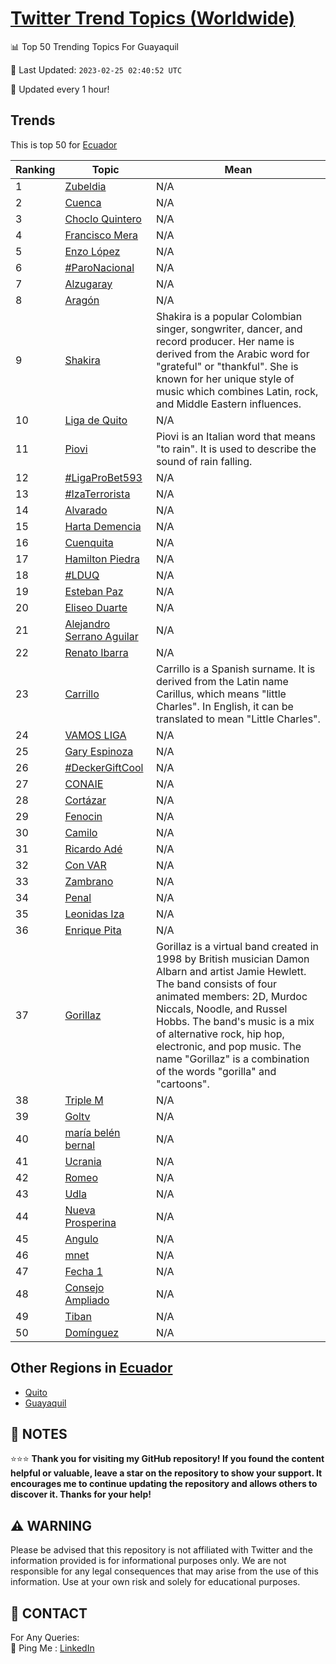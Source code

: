 [Twitter Trend Topics (Worldwide)](https://github.com/ErcinDedeoglu/Twitter-Trend-Topics)
==========


📊 Top 50 Trending Topics For Guayaquil

📆 Last Updated: `2023-02-25 02:40:52 UTC`

🔧 Updated every 1 hour!


## Trends

This is top 50 for [Ecuador](</Ecuador>)

| Ranking | Topic | Mean |
| ------- | ------------ | ------------ |
| 1 | [Zubeldia](http://twitter.com/search?q=Zubeldia) | N/A |
| 2 | [Cuenca](http://twitter.com/search?q=Cuenca) | N/A |
| 3 | [Choclo Quintero](http://twitter.com/search?q=Choclo+Quintero) | N/A |
| 4 | [Francisco Mera](http://twitter.com/search?q=Francisco+Mera) | N/A |
| 5 | [Enzo López](http://twitter.com/search?q=Enzo+L%c3%b3pez) | N/A |
| 6 | [#ParoNacional](http://twitter.com/search?q=%23ParoNacional) | N/A |
| 7 | [Alzugaray](http://twitter.com/search?q=Alzugaray) | N/A |
| 8 | [Aragón](http://twitter.com/search?q=Arag%c3%b3n) | N/A |
| 9 | [Shakira](http://twitter.com/search?q=Shakira) | Shakira is a popular Colombian singer, songwriter, dancer, and record producer. Her name is derived from the Arabic word for "grateful" or "thankful". She is known for her unique style of music which combines Latin, rock, and Middle Eastern influences. |
| 10 | [Liga de Quito](http://twitter.com/search?q=Liga+de+Quito) | N/A |
| 11 | [Piovi](http://twitter.com/search?q=Piovi) | Piovi is an Italian word that means "to rain". It is used to describe the sound of rain falling. |
| 12 | [#LigaProBet593](http://twitter.com/search?q=%23LigaProBet593) | N/A |
| 13 | [#IzaTerrorista](http://twitter.com/search?q=%23IzaTerrorista) | N/A |
| 14 | [Alvarado](http://twitter.com/search?q=Alvarado) | N/A |
| 15 | [Harta Demencia](http://twitter.com/search?q=Harta+Demencia) | N/A |
| 16 | [Cuenquita](http://twitter.com/search?q=Cuenquita) | N/A |
| 17 | [Hamilton Piedra](http://twitter.com/search?q=Hamilton+Piedra) | N/A |
| 18 | [#LDUQ](http://twitter.com/search?q=%23LDUQ) | N/A |
| 19 | [Esteban Paz](http://twitter.com/search?q=Esteban+Paz) | N/A |
| 20 | [Eliseo Duarte](http://twitter.com/search?q=Eliseo+Duarte) | N/A |
| 21 | [Alejandro Serrano Aguilar](http://twitter.com/search?q=Alejandro+Serrano+Aguilar) | N/A |
| 22 | [Renato Ibarra](http://twitter.com/search?q=Renato+Ibarra) | N/A |
| 23 | [Carrillo](http://twitter.com/search?q=Carrillo) | Carrillo is a Spanish surname. It is derived from the Latin name Carillus, which means "little Charles". In English, it can be translated to mean "Little Charles". |
| 24 | [VAMOS LIGA](http://twitter.com/search?q=VAMOS+LIGA) | N/A |
| 25 | [Gary Espinoza](http://twitter.com/search?q=Gary+Espinoza) | N/A |
| 26 | [#DeckerGiftCool](http://twitter.com/search?q=%23DeckerGiftCool) | N/A |
| 27 | [CONAIE](http://twitter.com/search?q=CONAIE) | N/A |
| 28 | [Cortázar](http://twitter.com/search?q=Cort%c3%a1zar) | N/A |
| 29 | [Fenocin](http://twitter.com/search?q=Fenocin) | N/A |
| 30 | [Camilo](http://twitter.com/search?q=Camilo) | N/A |
| 31 | [Ricardo Adé](http://twitter.com/search?q=Ricardo+Ad%c3%a9) | N/A |
| 32 | [Con VAR](http://twitter.com/search?q=Con+VAR) | N/A |
| 33 | [Zambrano](http://twitter.com/search?q=Zambrano) | N/A |
| 34 | [Penal](http://twitter.com/search?q=Penal) | N/A |
| 35 | [Leonidas Iza](http://twitter.com/search?q=Leonidas+Iza) | N/A |
| 36 | [Enrique Pita](http://twitter.com/search?q=Enrique+Pita) | N/A |
| 37 | [Gorillaz](http://twitter.com/search?q=Gorillaz) | Gorillaz is a virtual band created in 1998 by British musician Damon Albarn and artist Jamie Hewlett. The band consists of four animated members: 2D, Murdoc Niccals, Noodle, and Russel Hobbs. The band's music is a mix of alternative rock, hip hop, electronic, and pop music. The name "Gorillaz" is a combination of the words "gorilla" and "cartoons". |
| 38 | [Triple M](http://twitter.com/search?q=Triple+M) | N/A |
| 39 | [Goltv](http://twitter.com/search?q=Goltv) | N/A |
| 40 | [maría belén bernal](http://twitter.com/search?q=mar%c3%ada+bel%c3%a9n+bernal) | N/A |
| 41 | [Ucrania](http://twitter.com/search?q=Ucrania) | N/A |
| 42 | [Romeo](http://twitter.com/search?q=Romeo) | N/A |
| 43 | [Udla](http://twitter.com/search?q=Udla) | N/A |
| 44 | [Nueva Prosperina](http://twitter.com/search?q=Nueva+Prosperina) | N/A |
| 45 | [Angulo](http://twitter.com/search?q=Angulo) | N/A |
| 46 | [mnet](http://twitter.com/search?q=mnet) | N/A |
| 47 | [Fecha 1](http://twitter.com/search?q=Fecha+1) | N/A |
| 48 | [Consejo Ampliado](http://twitter.com/search?q=Consejo+Ampliado) | N/A |
| 49 | [Tiban](http://twitter.com/search?q=Tiban) | N/A |
| 50 | [Domínguez](http://twitter.com/search?q=Dom%c3%adnguez) | N/A |



## Other Regions in [Ecuador](</Ecuador>)

* [Quito](</Ecuador/Quito.md>)
* [Guayaquil](</Ecuador/Guayaquil.md>)



## 📝 NOTES

⭐⭐⭐ **Thank you for visiting my GitHub repository! If you found the content helpful or valuable, leave a star on the repository to show your support. It encourages me to continue updating the repository and allows others to discover it. Thanks for your help!**


## ⚠️ WARNING

Please be advised that this repository is not affiliated with Twitter and the information provided is for informational purposes only. We are not responsible for any legal consequences that may arise from the use of this information. Use at your own risk and solely for educational purposes.


## 📨 CONTACT

 For Any Queries:  
            🏓 Ping Me : [LinkedIn](https://www.linkedin.com/in/ercindedeoglu/)
